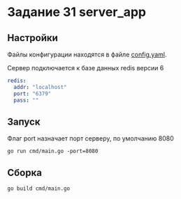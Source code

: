 # Задание 31 server_app

## Настройки 
Файлы конфигурации находятся в файле [config.yaml](configs/config.yaml).

Сервер подключается к базе данных redis версии 6
``` yaml
redis:
  addr: "localhost"
  port: "6379"
  pass: ""
```

## Запуск

Флаг port назначает порт серверу, по умолчанию 8080

    go run cmd/main.go -port=8080

## Сборка
    go build cmd/main.go